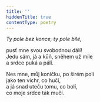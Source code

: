 ```yaml
---
title: ''
hiddenTitle: true
contentType: poetry
---
```


<section>

_Ty pole bez konce, ty pole bílé,_

pusť mne svou svobodnou dálí!  
Jedu sám, já a kůň, sněhem už míle  
a srdce puká a pálí.

</section>

<section>

Nes mne, můj koníčku, po širém poli  
jako ten vichr, co hučí,  
a já snad uteču tomu, co bolí,  
co moje srdce tak mučí.

</section>
